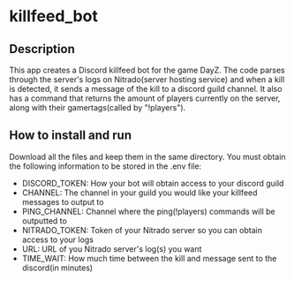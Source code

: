 # killfeed_bot

## Description
This app creates a Discord killfeed bot for the game DayZ. The code parses through the server's logs on Nitrado(server hosting service) and when a kill is detected,
it sends a message of the kill to a discord guild channel. It also has a command that returns the amount of players currently on the server, along with their
gamertags(called by "!players").

## How to install and run

Download all the files and keep them in the same directory.
You must obtain the following information to be stored in the .env file:
  - DISCORD_TOKEN: How your bot will obtain access to your discord guild
  - CHANNEL: The channel in your guild you would like your killfeed messages to output to
  - PING_CHANNEL: Channel where the ping(!players) commands will be outputted to
  - NITRADO_TOKEN: Token of your Nitrado server so you can obtain access to your logs
  - URL: URL of you Nitrado server's log(s) you want
  - TIME_WAIT: How much time between the kill and message sent to the discord(in minutes)


